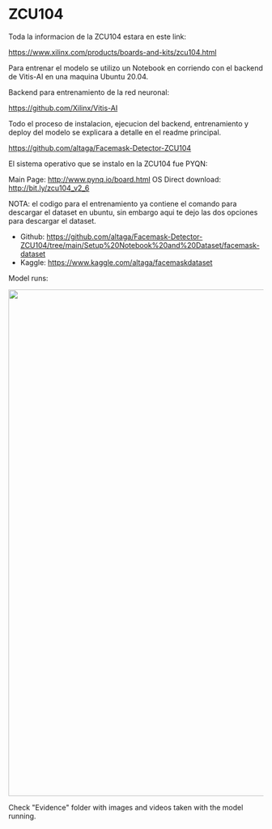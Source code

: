# ZCU104

Toda la informacion de la ZCU104 estara en este link:

https://www.xilinx.com/products/boards-and-kits/zcu104.html

Para entrenar el modelo se utilizo un Notebook en corriendo con el backend de Vitis-AI en una maquina Ubuntu 20.04.

Backend para entrenamiento de la red neuronal:

https://github.com/Xilinx/Vitis-AI

Todo el proceso de instalacion, ejecucion del backend, entrenamiento y deploy del modelo se explicara a detalle en el readme principal.

https://github.com/altaga/Facemask-Detector-ZCU104

El sistema operativo que se instalo en la ZCU104 fue PYQN:

Main Page: http://www.pynq.io/board.html
OS Direct download: http://bit.ly/zcu104_v2_6

NOTA: el codigo para el entrenamiento ya contiene el comando para descargar el dataset en ubuntu, sin embargo aqui te dejo las dos opciones para descargar el dataset.

- Github: https://github.com/altaga/Facemask-Detector-ZCU104/tree/main/Setup%20Notebook%20and%20Dataset/facemask-dataset
- Kaggle: https://www.kaggle.com/altaga/facemaskdataset

Model runs:

<kbd>
<img src="https://i.ibb.co/2nH3rtv/20201029-045451.jpg" width="1000" />
</kbd>

Check "Evidence" folder with images and videos taken with the model running.
